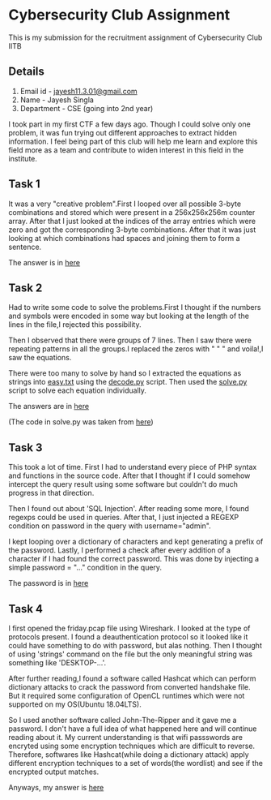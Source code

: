 # Cybersecurity Club Assignment
This is my submission for the recruitment assignment of Cybersecurity Club IITB
 
## Details
1. Email id - jayesh11.3.01@gmail.com
2. Name - Jayesh Singla
3. Department - CSE (going into 2nd year)

I took part in my first CTF a few days ago. Though I could solve only one problem, it was fun trying out different approaches to extract hidden information. I feel being part of this club will help me learn and explore this field more as a team and contribute to widen interest in this field in the institute.    

## Task 1
It was a very "creative problem".First I looped over all possible 3-byte combinations and stored which were present in a 256x256x256m counter array. After that I just looked at the indices of the array entries which were zero and got the corresponding 3-byte combinations. After that it was just looking at which combinations had spaces and joining them to form a sentence.  

The answer is in [here](task1/answer.txt)

## Task 2
Had to write some code to solve the problems.First I thought if the numbers and symbols were encoded in some way but looking at the length of the lines in the file,I rejected this possibility. 

Then I observed that there were groups of 7 lines. Then I saw there were repeating patterns in all the groups.I replaced the zeros with " " " and voila!,I saw the equations.

There were too many to solve by hand so I extracted the equations as strings into [easy.txt](task2/easy.txt) using the [decode.py](task2/decode.py) script. Then used the [solve.py](task2/solve.py) script to solve each equation individually.

The answers are in [here](task2/answers.txt) 

(The code in solve.py was taken from [here](https://www.geeksforgeeks.org/expression-evaluation/))

## Task 3
This took a lot of time. 
First I had to understand every piece of PHP syntax and functions in the source code. After that I thought if I could somehow intercept the query result using some software but couldn't do much progress in that direction. 

Then I found out about 'SQL Injection'. After reading some more, I found regexps could be used in queries. After that, I just injected a REGEXP condition on password in the query with username="admin". 

I kept looping over a dictionary of characters and kept generating a prefix of the password. Lastly, I performed a check after every addition of a character if I had found the correct password. This was done by injecting a simple password = "..." condition in the query.

The password is in [here](task3/password.txt)

## Task 4
I first opened the friday.pcap file using Wireshark. I looked at the type of protocols present. I found a deauthentication protocol so it looked like it could have something to do with password, but alas nothing. Then I thought of using 'strings' command on the file but the only meaningful string was something like 'DESKTOP-...'.

After further reading,I found a software called Hashcat which can perform dictionary attacks to crack the password from converted handshake file. But it required some configuration of OpenCL runtimes which were not supported on my OS(Ubuntu 18.04LTS).

So I used another software called John-The-Ripper and it gave me a password. I don't have a full idea of what happened here and will continue reading about it. My current understanding is that wifi passswords are encryted using some encryption techniques which are difficult to reverse. Therefore, softwares like Hashcat(while doing a dictionary attack) apply different encryption techniques to a set of words(the wordlist) and see if the encrypted output matches.

Anyways, my answer is [here](task4/password.txt)


